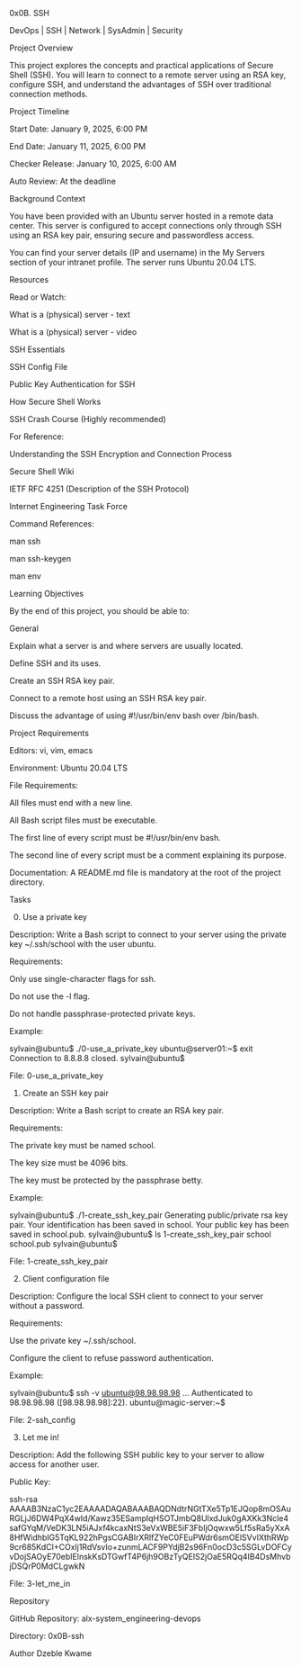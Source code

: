 0x0B. SSH

DevOps | SSH | Network | SysAdmin | Security

Project Overview

This project explores the concepts and practical applications of Secure Shell (SSH). You will learn to connect to a remote server using an RSA key, configure SSH, and understand the advantages of SSH over traditional connection methods.

Project Timeline

Start Date: January 9, 2025, 6:00 PM

End Date: January 11, 2025, 6:00 PM

Checker Release: January 10, 2025, 6:00 AM

Auto Review: At the deadline

Background Context

You have been provided with an Ubuntu server hosted in a remote data center. This server is configured to accept connections only through SSH using an RSA key pair, ensuring secure and passwordless access.

You can find your server details (IP and username) in the My Servers section of your intranet profile. The server runs Ubuntu 20.04 LTS.

Resources

Read or Watch:

What is a (physical) server - text

What is a (physical) server - video

SSH Essentials

SSH Config File

Public Key Authentication for SSH

How Secure Shell Works

SSH Crash Course (Highly recommended)

For Reference:

Understanding the SSH Encryption and Connection Process

Secure Shell Wiki

IETF RFC 4251 (Description of the SSH Protocol)

Internet Engineering Task Force

Command References:

man ssh

man ssh-keygen

man env

Learning Objectives

By the end of this project, you should be able to:

General

Explain what a server is and where servers are usually located.

Define SSH and its uses.

Create an SSH RSA key pair.

Connect to a remote host using an SSH RSA key pair.

Discuss the advantage of using #!/usr/bin/env bash over /bin/bash.

Project Requirements

Editors: vi, vim, emacs

Environment: Ubuntu 20.04 LTS

File Requirements:

All files must end with a new line.

All Bash script files must be executable.

The first line of every script must be #!/usr/bin/env bash.

The second line of every script must be a comment explaining its purpose.

Documentation: A README.md file is mandatory at the root of the project directory.

Tasks

0. Use a private key

Description: Write a Bash script to connect to your server using the private key ~/.ssh/school with the user ubuntu.

Requirements:

Only use single-character flags for ssh.

Do not use the -l flag.

Do not handle passphrase-protected private keys.

Example:

sylvain@ubuntu$ ./0-use_a_private_key
ubuntu@server01:~$ exit
Connection to 8.8.8.8 closed.
sylvain@ubuntu$

File: 0-use_a_private_key

1. Create an SSH key pair

Description: Write a Bash script to create an RSA key pair.

Requirements:

The private key must be named school.

The key size must be 4096 bits.

The key must be protected by the passphrase betty.

Example:

sylvain@ubuntu$ ./1-create_ssh_key_pair
Generating public/private rsa key pair.
Your identification has been saved in school.
Your public key has been saved in school.pub.
sylvain@ubuntu$ ls
1-create_ssh_key_pair school school.pub
sylvain@ubuntu$

File: 1-create_ssh_key_pair

2. Client configuration file

Description: Configure the local SSH client to connect to your server without a password.

Requirements:

Use the private key ~/.ssh/school.

Configure the client to refuse password authentication.

Example:

sylvain@ubuntu$ ssh -v ubuntu@98.98.98.98
...
Authenticated to 98.98.98.98 ([98.98.98.98]:22).
ubuntu@magic-server:~$

File: 2-ssh_config

3. Let me in!

Description: Add the following SSH public key to your server to allow access for another user.

Public Key:

ssh-rsa AAAAB3NzaC1yc2EAAAADAQABAAABAQDNdtrNGtTXe5Tp1EJQop8mOSAuRGLjJ6DW4PqX4wId/Kawz35ESampIqHSOTJmbQ8UlxdJuk0gAXKk3Ncle4safGYqM/VeDK3LN5iAJxf4kcaxNtS3eVxWBE5iF3FbIjOqwxw5Lf5sRa5yXxA8HfWidhbIG5TqKL922hPgsCGABIrXRlfZYeC0FEuPWdr6smOElSVvIXthRWp9cr685KdCI+COxlj1RdVsvIo+zunmLACF9PYdjB2s96Fn0ocD3c5SGLvDOFCyvDojSAOyE70ebIElnskKsDTGwfT4P6jh9OBzTyQEIS2jOaE5RQq4IB4DsMhvbjDSQrP0MdCLgwkN

File: 3-let_me_in

Repository

GitHub Repository: alx-system_engineering-devops

Directory: 0x0B-ssh

Author Dzeble Kwame 
